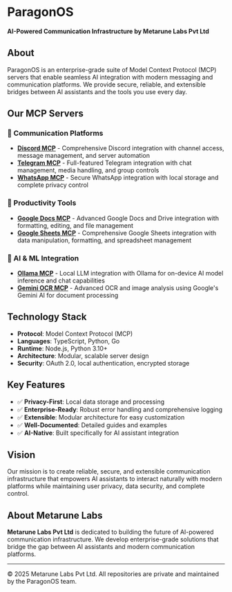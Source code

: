 # ParagonOS

**AI-Powered Communication Infrastructure by Metarune Labs Pvt Ltd**

## About

ParagonOS is an enterprise-grade suite of Model Context Protocol (MCP) servers that enable seamless AI integration with modern messaging and communication platforms. We provide secure, reliable, and extensible bridges between AI assistants and the tools you use every day.

## Our MCP Servers

### 🔌 Communication Platforms

- **[Discord MCP](https://github.com/Paragon-OS/paragonos-discord-self-mcp)** - Comprehensive Discord integration with channel access, message management, and server automation
- **[Telegram MCP](https://github.com/Paragon-OS/paragonos-telegram-mcp)** - Full-featured Telegram integration with chat management, media handling, and group controls
- **[WhatsApp MCP](https://github.com/Paragon-OS/paragonos-whatsapp-mcp)** - Secure WhatsApp integration with local storage and complete privacy control

### 🚀 Productivity Tools

- **[Google Docs MCP](https://github.com/Paragon-OS/paragonos-mcp-googledocs-server)** - Advanced Google Docs and Drive integration with formatting, editing, and file management
- **[Google Sheets MCP](https://github.com/Paragon-OS/paragonos-google-sheets-mcp)** - Comprehensive Google Sheets integration with data manipulation, formatting, and spreadsheet management

### 🤖 AI & ML Integration

- **[Ollama MCP](https://github.com/Paragon-OS/paragonos-ollama-mcp)** - Local LLM integration with Ollama for on-device AI model inference and chat capabilities
- **[Gemini OCR MCP](https://github.com/Paragon-OS/paragonos-gemini-ocr-mcp)** - Advanced OCR and image analysis using Google's Gemini AI for document processing

## Technology Stack

- **Protocol**: Model Context Protocol (MCP)
- **Languages**: TypeScript, Python, Go
- **Runtime**: Node.js, Python 3.10+
- **Architecture**: Modular, scalable server design
- **Security**: OAuth 2.0, local authentication, encrypted storage

## Key Features

- ✅ **Privacy-First**: Local data storage and processing
- ✅ **Enterprise-Ready**: Robust error handling and comprehensive logging
- ✅ **Extensible**: Modular architecture for easy customization
- ✅ **Well-Documented**: Detailed guides and examples
- ✅ **AI-Native**: Built specifically for AI assistant integration

## Vision

Our mission is to create reliable, secure, and extensible communication infrastructure that empowers AI assistants to interact naturally with modern platforms while maintaining user privacy, data security, and complete control.

## About Metarune Labs

**Metarune Labs Pvt Ltd** is dedicated to building the future of AI-powered communication infrastructure. We develop enterprise-grade solutions that bridge the gap between AI assistants and modern communication platforms.

---

© 2025 Metarune Labs Pvt Ltd. All repositories are private and maintained by the ParagonOS team.
